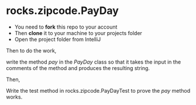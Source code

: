 # rocks.zipcode.PayDay

- You need to **fork** this repo to your account
- Then **clone** it to your machine to your projects folder
- Open the project folder from IntelliJ

Then to do the work,

write the method _pay_ in the _PayDay_ class so that it takes the input in the comments of the method and produces
the resulting string.

Then,

Write the test method in rocks.zipcode.PayDayTest to prove the _pay_ method works.
